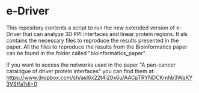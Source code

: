 e-Driver
========

This repository contents a script to run the new extended version of e-Driver that can analyze 3D PPI interfaces and linear protein regions. It als contains the necessary files to reproduce the results presented in the paper. All the files to reproduce the results from the Bioinformatics paper can be found in the folder called "bioinformatics_paper".

If you want to access the networks used in the paper "A pan-cancer catalogue of driver protein interfaces" you can find them at:
https://www.dropbox.com/sh/asl6x22t4i20x6u/AACpTRYNDCKmhb3WgKY3VSffa?dl=0
